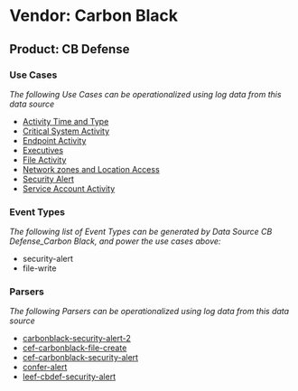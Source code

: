 Vendor: Carbon Black
====================
Product: CB Defense
-------------------

### Use Cases

_The following Use Cases can be operationalized using log data from this data source_

* [Activity Time  and Type](../UseCases/usecase_activity_time__and_type.md)
* [Critical System Activity](../UseCases/usecase_critical_system_activity.md)
* [Endpoint Activity](../UseCases/usecase_endpoint_activity.md)
* [Executives](../UseCases/usecase_executives.md)
* [File Activity](../UseCases/usecase_file_activity.md)
* [Network zones and Location Access](../UseCases/usecase_network_zones_and_location_access.md)
* [Security Alert](../UseCases/usecase_security_alert.md)
* [Service Account Activity](../UseCases/usecase_service_account_activity.md)


### Event Types

_The following list of Event Types can be generated by Data Source CB Defense_Carbon Black, and power the use cases above:_

- security-alert
- file-write


### Parsers

_The following Parsers can be operationalized using log data from this data source_

* [carbonblack-security-alert-2](../Parsers/parserContent_carbonblack-security-alert-2.md)
* [cef-carbonblack-file-create](../Parsers/parserContent_cef-carbonblack-file-create.md)
* [cef-carbonblack-security-alert](../Parsers/parserContent_cef-carbonblack-security-alert.md)
* [confer-alert](../Parsers/parserContent_confer-alert.md)
* [leef-cbdef-security-alert](../Parsers/parserContent_leef-cbdef-security-alert.md)
